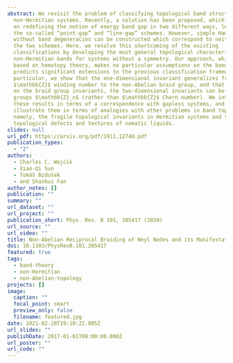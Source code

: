 ```yaml
---
abstract: We revisit the problem of classifying topological band structures in
  non-Hermitian systems. Recently, a solution has been proposed, which is based
  on redefining the notion of energy band gap in two different ways, leading to
  the so-called “point-gap” and “line-gap” schemes. However, simple Hamiltonians
  without band degeneracies can be constructed which correspond to neither of
  the two schemes. Here, we resolve this shortcoming of the existing
  classifications by developing the most general topological characterization of
  non-Hermitian bands for systems without a symmetry. Our approach, which is
  based on homotopy theory, makes no particular assumptions on the band gap, and
  predicts significant extensions to the previous classification frameworks. In
  particular, we show that the one-dimensional invariant generalizes from
  $\mathbb{Z}$ winding number to the non-Abelian braid group, and that depending
  on the braid group invariants, the two-dimensional invariants can be cyclic
  groups $\mathbb{Z}_n$ (rather than $\mathbb{Z}$ Chern number). We interpret
  these results in terms of a correspondence with gapless systems, and we
  illustrate them in terms of analogies with other problems in band topology,
  namely, the fragile topological invariants in Hermitian systems and the
  topological defects and textures of nematic liquids.
slides: null
url_pdf: https://arxiv.org/pdf/1911.12748.pdf
publication_types:
  - "2"
authors:
  - Charles C. Wojcik
  - Xiao-Qi Sun
  - Tomáš Bzdušek
  - and Shanhui Fan
author_notes: []
publication: ""
summary: ""
url_dataset: ""
url_project: ""
publication_short: Phys. Rev. B 101, 205417 (2020)
url_source: ""
url_video: ""
title: Non-Abelian Reciprocal Braiding of Weyl Nodes and its Manifestations in ZrTe
doi: 10.1103/PhysRevB.101.205417
featured: true
tags:
  - band-theory
  - non-Hermitian
  - non-Abelian-topology
projects: []
image:
  caption: ""
  focal_point: smart
  preview_only: false
  filename: featured.jpg
date: 2021-02-28T19:10:22.005Z
url_slides: ""
publishDate: 2017-01-01T00:00:00.000Z
url_poster: ""
url_code: ""
---
```


